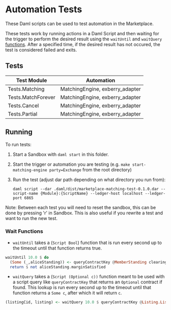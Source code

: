 Automation Tests
===================

These Daml scripts can be used to test automation in the Marketplace.

These tests work by running actions in a Daml Script and then waiting for the trigger to perform
the desired result using the `waitUntil` and `waitQuery` [functions](#wait-functions). After a
specified time, if the desired result has not occured, the test is considered failed and exits.

## Tests

| Test Module        | Automation                      |
|--------------------|---------------------------------|
| Tests.Matching     | MatchingEngine, exberry_adapter |
| Tests.MatchForever | MatchingEngine, exberry_adapter |
| Tests.Cancel       | MatchingEngine, exberry_adapter |
| Tests.Partial      | MatchingEngine, exberry_adapter |

## Running
To run tests:

1. Start a Sandbox with `daml start` in this folder.
2. Start the trigger or automation you are testing (e.g. `make start-matching-engine party=Exchange` from the root directory)
3. Run the test (adjust dar path depending on what directory you run from):

    `daml script --dar .daml/dist/marketplace-matching-test-0.1.0.dar --script-name {Module}:{ScriptName} --ledger-host localhost --ledger-port 6865`

Note: Between each test you will need to reset the sandbox, this can be done by pressing 'r' in Sandbox.
This is also useful if you rewrite a test and want to run the new test.

### Wait Functions
- `waitUntil` takes a (`Script Bool`) function that is run every second  up to the timeout until that function
returns true.

```haskell
waitUntil 10.0 $ do
  (Some (_,aliceStanding)) <- queryContractKey @MemberStanding clearinghouse (clearinghouse, alice.customer)
  return $ not aliceStanding.marginSatisfied
```

- `waitQuery` takes a (`Script (Optional c))` function meant to be used with a script query like
`queryContractKey` that returns an `Optional` contract if found. This lookup is run every second up to
the timeout until that function returns a `Some c`, after which it will return `c`.

```haskell
(listingCid, listing) <- waitQuery 10.0 $ queryContractKey @Listing.Listing exchange (operator, exchange, listingId)
```

